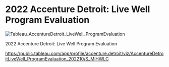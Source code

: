 # 2022 Accenture Detroit: Live Well Program Evaluation

![Tableau_AccentureDetroit_LiveWell_ProgramEvaluation](https://github.com/juliafsuzuki/Data-Visualization-using-Tableau/assets/77695324/45ed8d75-213a-493e-adf3-938e92822c86)

2022 Accenture Detroit: Live Well Program Evaluation

https://public.tableau.com/app/profile/accenture.detroit/viz/AccentureDetroitLiveWell_ProgramEvaluation_202210/S_MiHWLC



